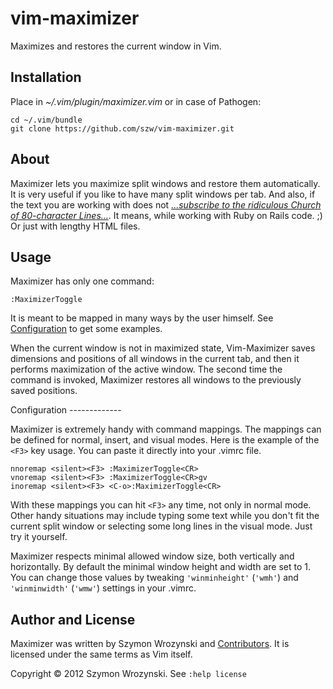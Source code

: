 vim-maximizer
=============

Maximizes and restores the current window in Vim.


Installation
------------

Place in *~/.vim/plugin/maximizer.vim* or in case of Pathogen:

    cd ~/.vim/bundle
    git clone https://github.com/szw/vim-maximizer.git


About
-----

Maximizer lets you maximize split windows and restore them automatically. It is very useful if you
like to have many split windows per tab. And also, if the text you are working with does not
[_...subscribe to the ridiculous Church of 80-character
Lines..._](http://37signals.com/svn/posts/3250-clarity-over-brevity-in-variable-and-method-names).
It means, while working with Ruby on Rails code. ;) Or just with lengthy HTML files.

Usage
-----

Maximizer has only one command:

    :MaximizerToggle

It is meant to be mapped in many ways by the user himself. See [Configuration](#configuration) to
get some examples.

When the current window is not in maximized state, Vim-Maximizer saves dimensions and positions of
all windows in the current tab, and then it performs maximization of the active window. The second
time the command is invoked, Maximizer restores all windows to the previously saved positions.

<div id="configuration"></div>
Configuration
-------------

Maximizer is extremely handy with command mappings. The mappings can be defined for normal, insert,
and visual modes. Here is the example of the `<F3>` key usage. You can paste it directly into your
.vimrc file.

    nnoremap <silent><F3> :MaximizerToggle<CR>
    vnoremap <silent><F3> :MaximizerToggle<CR>gv
    inoremap <silent><F3> <C-o>:MaximizerToggle<CR>

With these mappings you can hit `<F3>` any time, not only in normal mode. Other handy situations may
include typing some text while you don't fit the current split window or selecting some long lines
in the visual mode. Just try it yourself.

Maximizer respects minimal allowed window size, both vertically and horizontally. By default the
minimal window height and width are set to 1.  You can change those values by tweaking
`'winminheight'` (`'wmh'`) and `'winminwidth'` (`'wmw'`) settings in your .vimrc.


Author and License
------------------

Maximizer was written by Szymon Wrozynski and
[Contributors](https://github.com/szw/vim-maximizer/commits/master). It is licensed under the same
terms as Vim itself.

Copyright &copy; 2012 Szymon Wrozynski. See `:help license`

